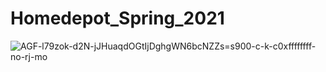 # Homedepot_Spring_2021

![AGF-l79zok-d2N-jJHuaqdOGtIjDghgWN6bcNZZs=s900-c-k-c0xffffffff-no-rj-mo](https://user-images.githubusercontent.com/7217067/115744307-11710080-a358-11eb-8e44-dad9a632252d.jpeg)

